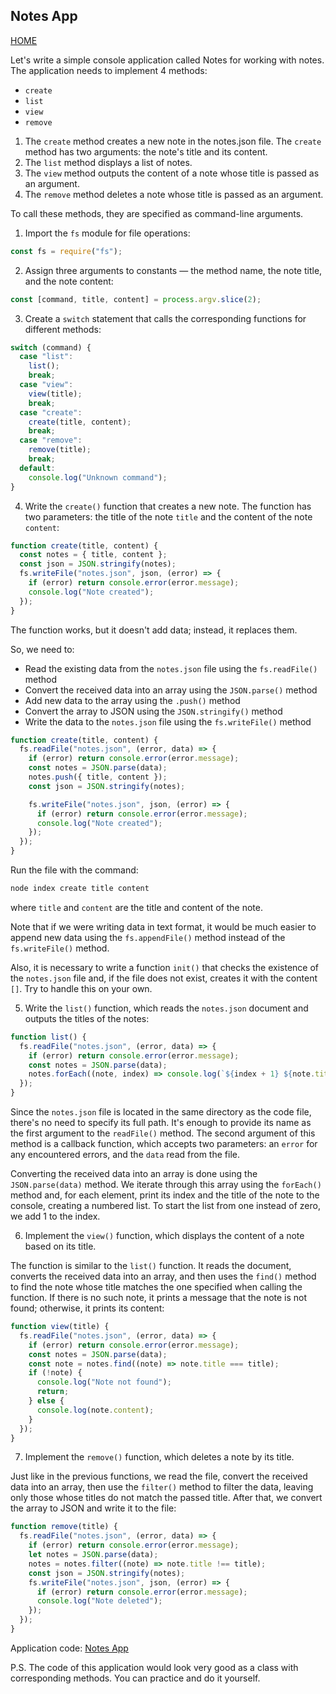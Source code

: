## Notes App

[HOME](../../README.md)

Let's write a simple console application called Notes for working with notes. The application needs to implement 4 methods:

- `create`
- `list`
- `view`
- `remove`

1. The `create` method creates a new note in the notes.json file. The `create` method has two arguments: the note's title and its content.
2. The `list` method displays a list of notes.
3. The `view` method outputs the content of a note whose title is passed as an argument.
4. The `remove` method deletes a note whose title is passed as an argument.

To call these methods, they are specified as command-line arguments.

1. Import the `fs` module for file operations:

```js
const fs = require("fs");
```

2. Assign three arguments to constants — the method name, the note title, and the note content:

```js
const [command, title, content] = process.argv.slice(2);
```

3. Create a `switch` statement that calls the corresponding functions for different methods:

```js
switch (command) {
  case "list":
    list();
    break;
  case "view":
    view(title);
    break;
  case "create":
    create(title, content);
    break;
  case "remove":
    remove(title);
    break;
  default:
    console.log("Unknown command");
}
```

4. Write the `create()` function that creates a new note. The function has two parameters: the title of the note `title` and the content of the note `content`:

```js
function create(title, content) {
  const notes = { title, content };
  const json = JSON.stringify(notes);
  fs.writeFile("notes.json", json, (error) => {
    if (error) return console.error(error.message);
    console.log("Note created");
  });
}
```

The function works, but it doesn't add data; instead, it replaces them.

So, we need to:

- Read the existing data from the `notes.json` file using the `fs.readFile()` method
- Convert the received data into an array using the `JSON.parse()` method
- Add new data to the array using the `.push()` method
- Convert the array to JSON using the `JSON.stringify()` method
- Write the data to the `notes.json` file using the `fs.writeFile()` method

```js
function create(title, content) {
  fs.readFile("notes.json", (error, data) => {
    if (error) return console.error(error.message);
    const notes = JSON.parse(data);
    notes.push({ title, content });
    const json = JSON.stringify(notes);

    fs.writeFile("notes.json", json, (error) => {
      if (error) return console.error(error.message);
      console.log("Note created");
    });
  });
}
```

Run the file with the command:

```bash
node index create title content
```

where `title` and `content` are the title and content of the note.

Note that if we were writing data in text format, it would be much easier to append new data using the `fs.appendFile()` method instead of the `fs.writeFile()` method.

Also, it is necessary to write a function `init()` that checks the existence of the `notes.json` file and, if the file does not exist, creates it with the content `[]`. Try to handle this on your own.

5. Write the `list()` function, which reads the `notes.json` document and outputs the titles of the notes:

```js
function list() {
  fs.readFile("notes.json", (error, data) => {
    if (error) return console.error(error.message);
    const notes = JSON.parse(data);
    notes.forEach((note, index) => console.log(`${index + 1} ${note.title}`));
  });
}
```

Since the `notes.json` file is located in the same directory as the code file, there's no need to specify its full path. It's enough to provide its name as the first argument to the `readFile()` method. The second argument of this method is a callback function, which accepts two parameters: an `error` for any encountered errors, and the `data` read from the file.

Converting the received data into an array is done using the `JSON.parse(data)` method. We iterate through this array using the `forEach()` method and, for each element, print its index and the title of the note to the console, creating a numbered list. To start the list from one instead of zero, we add 1 to the index.

6. Implement the `view()` function, which displays the content of a note based on its title.

The function is similar to the `list()` function. It reads the document, converts the received data into an array, and then uses the `find()` method to find the note whose title matches the one specified when calling the function. If there is no such note, it prints a message that the note is not found; otherwise, it prints its content:

```js
function view(title) {
  fs.readFile("notes.json", (error, data) => {
    if (error) return console.error(error.message);
    const notes = JSON.parse(data);
    const note = notes.find((note) => note.title === title);
    if (!note) {
      console.log("Note not found");
      return;
    } else {
      console.log(note.content);
    }
  });
}
```

7. Implement the `remove()` function, which deletes a note by its title.

Just like in the previous functions, we read the file, convert the received data into an array, then use the `filter()` method to filter the data, leaving only those whose titles do not match the passed title. After that, we convert the array to JSON and write it to the file:

```js
function remove(title) {
  fs.readFile("notes.json", (error, data) => {
    if (error) return console.error(error.message);
    let notes = JSON.parse(data);
    notes = notes.filter((note) => note.title !== title);
    const json = JSON.stringify(notes);
    fs.writeFile("notes.json", json, (error) => {
      if (error) return console.error(error.message);
      console.log("Note deleted");
    });
  });
}
```

Application code: [Notes App](https://github.com/irinainina/node.js/tree/notes/notes)

P.S. The code of this application would look very good as a class with corresponding methods. You can practice and do it yourself.
